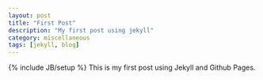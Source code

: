 ```yaml
---
layout: post
title: "First Post"
description: "My first post using jekyll"
category: miscellaneous
tags: [jekyll, blog]
---
```

{% include JB/setup %}
This is my first post using Jekyll and Github Pages.
